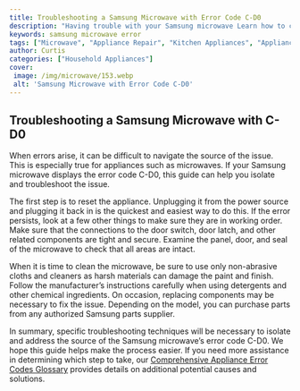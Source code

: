 ```yaml
---
title: Troubleshooting a Samsung Microwave with Error Code C-D0
description: "Having trouble with your Samsung microwave Learn how to correct the error code C-D0 and figure out the next steps needed to get your microwave up and running again"
keywords: samsung microwave error
tags: ["Microwave", "Appliance Repair", "Kitchen Appliances", "Appliance Brand"]
author: Curtis
categories: ["Household Appliances"]
cover: 
 image: /img/microwave/153.webp
 alt: 'Samsung Microwave with Error Code C-D0'
---
```

## Troubleshooting a Samsung Microwave with C-D0

When errors arise, it can be difficult to navigate the source of the issue. This is especially true for appliances such as microwaves. If your Samsung microwave displays the error code C-D0, this guide can help you isolate and troubleshoot the issue.

The first step is to reset the appliance. Unplugging it from the power source and plugging it back in is the quickest and easiest way to do this. If the error persists, look at a few other things to make sure they are in working order. Make sure that the connections to the door switch, door latch, and other related components are tight and secure. Examine the panel, door, and seal of the microwave to check that all areas are intact.

When it is time to clean the microwave, be sure to use only non-abrasive cloths and cleaners as harsh materials can damage the paint and finish. Follow the manufacturer’s instructions carefully when using detergents and other chemical ingredients. On occasion, replacing components may be necessary to fix the issue. Depending on the model, you can purchase parts from any authorized Samsung parts supplier.

In summary, specific troubleshooting techniques will be necessary to isolate and address the source of the Samsung microwave’s error code C-D0. We hope this guide helps make the process easier. If you need more assistance in determining which step to take, our [Comprehensive Appliance Error Codes Glossary](./error-codes/) provides details on additional potential causes and solutions.

